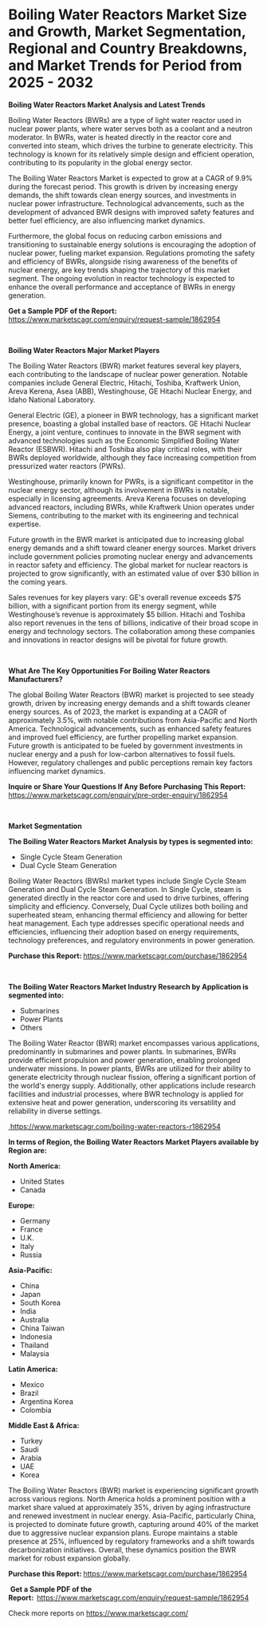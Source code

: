<p><h1>Boiling Water Reactors Market Size and Growth, Market Segmentation, Regional and Country Breakdowns, and Market Trends for Period from 2025 -  2032</h1></p><p><strong>Boiling Water Reactors Market Analysis and Latest Trends</strong></p>
<p><p>Boiling Water Reactors (BWRs) are a type of light water reactor used in nuclear power plants, where water serves both as a coolant and a neutron moderator. In BWRs, water is heated directly in the reactor core and converted into steam, which drives the turbine to generate electricity. This technology is known for its relatively simple design and efficient operation, contributing to its popularity in the global energy sector.</p><p>The Boiling Water Reactors Market is expected to grow at a CAGR of 9.9% during the forecast period. This growth is driven by increasing energy demands, the shift towards clean energy sources, and investments in nuclear power infrastructure. Technological advancements, such as the development of advanced BWR designs with improved safety features and better fuel efficiency, are also influencing market dynamics. </p><p>Furthermore, the global focus on reducing carbon emissions and transitioning to sustainable energy solutions is encouraging the adoption of nuclear power, fueling market expansion. Regulations promoting the safety and efficiency of BWRs, alongside rising awareness of the benefits of nuclear energy, are key trends shaping the trajectory of this market segment. The ongoing evolution in reactor technology is expected to enhance the overall performance and acceptance of BWRs in energy generation.</p></p>
<p><strong>Get a Sample PDF of the Report:&nbsp;</strong> <a href="https://www.marketscagr.com/enquiry/request-sample/1862954?utm_campaign=1905&utm_medium=2&utm_source=Github&utm_content=ia&utm_term=13022025&utm_id=boiling-water-reactors">https://www.marketscagr.com/enquiry/request-sample/1862954</a></p>
<p>&nbsp;</p>
<p><strong>Boiling Water Reactors Major Market Players</strong></p>
<p><p>The Boiling Water Reactors (BWR) market features several key players, each contributing to the landscape of nuclear power generation. Notable companies include General Electric, Hitachi, Toshiba, Kraftwerk Union, Areva Kerena, Asea (ABB), Westinghouse, GE Hitachi Nuclear Energy, and Idaho National Laboratory.</p><p>General Electric (GE), a pioneer in BWR technology, has a significant market presence, boasting a global installed base of reactors. GE Hitachi Nuclear Energy, a joint venture, continues to innovate in the BWR segment with advanced technologies such as the Economic Simplified Boiling Water Reactor (ESBWR). Hitachi and Toshiba also play critical roles, with their BWRs deployed worldwide, although they face increasing competition from pressurized water reactors (PWRs).</p><p>Westinghouse, primarily known for PWRs, is a significant competitor in the nuclear energy sector, although its involvement in BWRs is notable, especially in licensing agreements. Areva Kerena focuses on developing advanced reactors, including BWRs, while Kraftwerk Union operates under Siemens, contributing to the market with its engineering and technical expertise.</p><p>Future growth in the BWR market is anticipated due to increasing global energy demands and a shift toward cleaner energy sources. Market drivers include government policies promoting nuclear energy and advancements in reactor safety and efficiency. The global market for nuclear reactors is projected to grow significantly, with an estimated value of over $30 billion in the coming years.</p><p>Sales revenues for key players vary: GE's overall revenue exceeds $75 billion, with a significant portion from its energy segment, while Westinghouse’s revenue is approximately $5 billion. Hitachi and Toshiba also report revenues in the tens of billions, indicative of their broad scope in energy and technology sectors. The collaboration among these companies and innovations in reactor designs will be pivotal for future growth.</p></p>
<p>&nbsp;</p>
<p><strong>What Are The Key Opportunities For Boiling Water Reactors Manufacturers?</strong></p>
<p><p>The global Boiling Water Reactors (BWR) market is projected to see steady growth, driven by increasing energy demands and a shift towards cleaner energy sources. As of 2023, the market is expanding at a CAGR of approximately 3.5%, with notable contributions from Asia-Pacific and North America. Technological advancements, such as enhanced safety features and improved fuel efficiency, are further propelling market expansion. Future growth is anticipated to be fueled by government investments in nuclear energy and a push for low-carbon alternatives to fossil fuels. However, regulatory challenges and public perceptions remain key factors influencing market dynamics.</p></p>
<p><strong>Inquire or Share Your Questions If Any Before Purchasing This Report:</strong> <a href="https://www.marketscagr.com/enquiry/pre-order-enquiry/1862954?utm_campaign=1905&utm_medium=2&utm_source=Github&utm_content=ia&utm_term=13022025&utm_id=boiling-water-reactors">https://www.marketscagr.com/enquiry/pre-order-enquiry/1862954</a></p>
<p>&nbsp;</p>
<p><strong>Market Segmentation</strong></p>
<p><strong>The Boiling Water Reactors Market Analysis by types is segmented into:</strong></p>
<p><ul><li>Single Cycle Steam Generation</li><li>Dual Cycle Steam Generation</li></ul></p>
<p><p>Boiling Water Reactors (BWRs) market types include Single Cycle Steam Generation and Dual Cycle Steam Generation. In Single Cycle, steam is generated directly in the reactor core and used to drive turbines, offering simplicity and efficiency. Conversely, Dual Cycle utilizes both boiling and superheated steam, enhancing thermal efficiency and allowing for better heat management. Each type addresses specific operational needs and efficiencies, influencing their adoption based on energy requirements, technology preferences, and regulatory environments in power generation.</p></p>
<p><strong>Purchase this Report:&nbsp;</strong><a href="https://www.marketscagr.com/purchase/1862954?utm_campaign=1905&utm_medium=2&utm_source=Github&utm_content=ia&utm_term=13022025&utm_id=boiling-water-reactors">https://www.marketscagr.com/purchase/1862954</a></p>
<p>&nbsp;</p>
<p><strong>The Boiling Water Reactors Market Industry Research by Application is segmented into:</strong></p>
<p><ul><li>Submarines</li><li>Power Plants</li><li>Others</li></ul></p>
<p><p>The Boiling Water Reactor (BWR) market encompasses various applications, predominantly in submarines and power plants. In submarines, BWRs provide efficient propulsion and power generation, enabling prolonged underwater missions. In power plants, BWRs are utilized for their ability to generate electricity through nuclear fission, offering a significant portion of the world's energy supply. Additionally, other applications include research facilities and industrial processes, where BWR technology is applied for extensive heat and power generation, underscoring its versatility and reliability in diverse settings.</p></p>
<p><a href="https://www.marketscagr.com/boiling-water-reactors-r1862954?utm_campaign=1905&utm_medium=2&utm_source=Github&utm_content=ia&utm_term=13022025&utm_id=boiling-water-reactors">&nbsp;https://www.marketscagr.com/boiling-water-reactors-r1862954</a></p>
<p><strong>In terms of Region, the Boiling Water Reactors Market Players available by Region are:</strong></p>
<p>
    <p> <strong> North America: </strong>
        <ul>
            <li>United States</li>
            <li>Canada</li>
        </ul>
        </p> 
    <p> <strong> Europe: </strong>
        <ul>
            <li>Germany</li>
            <li>France</li>
            <li>U.K.</li>
            <li>Italy</li>
            <li>Russia</li>
        </ul>
        </p> 
    <p> <strong> Asia-Pacific: </strong>
        <ul>
            <li>China</li>
            <li>Japan</li>
            <li>South Korea</li>
            <li>India</li>
            <li>Australia</li>
            <li>China Taiwan</li>
            <li>Indonesia</li>
            <li>Thailand</li>
            <li>Malaysia</li>
        </ul>
        </p> 
    <p> <strong> Latin America: </strong>
        <ul>
            <li>Mexico</li>
            <li>Brazil</li>
            <li>Argentina Korea</li>
            <li>Colombia</li>
        </ul>
        </p> 
    <p> <strong> Middle East & Africa: </strong>
        <ul>
            <li>Turkey</li>
            <li>Saudi</li>
            <li>Arabia</li>
            <li>UAE</li>
            <li>Korea</li>
        </ul>
    </p>
    </p>
<p><p>The Boiling Water Reactors (BWR) market is experiencing significant growth across various regions. North America holds a prominent position with a market share valued at approximately 35%, driven by aging infrastructure and renewed investment in nuclear energy. Asia-Pacific, particularly China, is projected to dominate future growth, capturing around 40% of the market due to aggressive nuclear expansion plans. Europe maintains a stable presence at 25%, influenced by regulatory frameworks and a shift towards decarbonization initiatives. Overall, these dynamics position the BWR market for robust expansion globally.</p></p>
<p><strong>Purchase this Report: </strong><a href="https://www.marketscagr.com/purchase/1862954?utm_campaign=1905&utm_medium=2&utm_source=Github&utm_content=ia&utm_term=13022025&utm_id=boiling-water-reactors">https://www.marketscagr.com/purchase/1862954</a></p>
<p>&nbsp;<strong>Get a Sample PDF of the Report:&nbsp;&nbsp;</strong><a href="https://www.marketscagr.com/enquiry/request-sample/1862954?utm_campaign=1905&utm_medium=2&utm_source=Github&utm_content=ia&utm_term=13022025&utm_id=boiling-water-reactors">https://www.marketscagr.com/enquiry/request-sample/1862954</a></p>
<p><strong></strong></p>
<p>Check more reports on <a href="https://www.marketscagr.com/?utm_campaign=1905&utm_medium=2&utm_source=Github&utm_content=ia&utm_term=13022025&utm_id=boiling-water-reactors">https://www.marketscagr.com/</a></p>